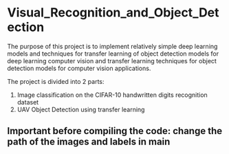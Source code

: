 # Visual_Recognition_and_Object_Detection

The purpose of this project is to implement relatively simple deep learning models and techniques for transfer learning of object detection models for deep learning computer vision and transfer learning techniques for object detection models for computer vision applications. 

The project is divided into 2 parts: 

1. Image classification on the CIFAR-10 handwritten digits recognition dataset 
2. UAV Object Detection using transfer learning


## Important before compiling the code: change the path of the images and labels in main

